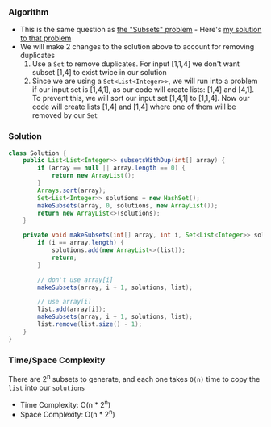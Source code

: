 ### Algorithm

- This is the same question as [the "Subsets" problem](https://leetcode.com/problems/subsets) - Here's [my solution to that problem](https://github.com/RodneyShag/Interview_solutions/blob/master/Solutions/LeetCode/Subsets.md)
- We will make 2 changes to the solution above to account for removing duplicates
  1. Use a `Set` to remove duplicates. For input [1,1,4] we don't want subset [1,4] to exist twice in our solution
  1. Since we are using a `Set<List<Integer>>`, we will run into a problem if our input set is [1,4,1], as our code will create lists: [1,4] and [4,1]. To prevent this, we will sort our input set [1,4,1] to [1,1,4]. Now our code will create lists [1,4] and [1,4] where one of them will be removed by our `Set`

### Solution

```java
class Solution {
    public List<List<Integer>> subsetsWithDup(int[] array) {
        if (array == null || array.length == 0) {
            return new ArrayList();
        }
        Arrays.sort(array);
        Set<List<Integer>> solutions = new HashSet();
        makeSubsets(array, 0, solutions, new ArrayList());
        return new ArrayList<>(solutions);
    }

    private void makeSubsets(int[] array, int i, Set<List<Integer>> solutions, List<Integer> list) {
        if (i == array.length) {
            solutions.add(new ArrayList<>(list));
            return;
        }

        // don't use array[i]
        makeSubsets(array, i + 1, solutions, list);

        // use array[i]
        list.add(array[i]);
        makeSubsets(array, i + 1, solutions, list);
        list.remove(list.size() - 1);
    }
}
```

### Time/Space Complexity

There are 2<sup>n</sup> subsets to generate, and each one takes `O(n)` time to copy the `list` into our `solutions`

-  Time Complexity: O(n * 2<sup>n</sup>)
- Space Complexity: O(n * 2<sup>n</sup>)
